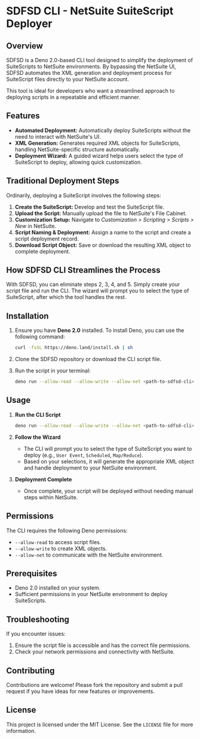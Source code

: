 # SDFSD CLI - NetSuite SuiteScript Deployer

## Overview
SDFSD is a Deno 2.0-based CLI tool designed to simplify the deployment of SuiteScripts to NetSuite environments. By bypassing the NetSuite UI, SDFSD automates the XML generation and deployment process for SuiteScript files directly to your NetSuite account. 

This tool is ideal for developers who want a streamlined approach to deploying scripts in a repeatable and efficient manner.

## Features
- **Automated Deployment:** Automatically deploy SuiteScripts without the need to interact with NetSuite's UI.
- **XML Generation:** Generates required XML objects for SuiteScripts, handling NetSuite-specific structure automatically.
- **Deployment Wizard:** A guided wizard helps users select the type of SuiteScript to deploy, allowing quick customization.

## Traditional Deployment Steps
Ordinarily, deploying a SuiteScript involves the following steps:
1. **Create the SuiteScript:** Develop and test the SuiteScript file.
2. **Upload the Script:** Manually upload the file to NetSuite's File Cabinet.
3. **Customization Setup:** Navigate to *Customization > Scripting > Scripts > New* in NetSuite.
4. **Script Naming & Deployment:** Assign a name to the script and create a script deployment record.
5. **Download Script Object:** Save or download the resulting XML object to complete deployment.

## How SDFSD CLI Streamlines the Process
With SDFSD, you can eliminate steps 2, 3, 4, and 5. Simply create your script file and run the CLI. The wizard will prompt you to select the type of SuiteScript, after which the tool handles the rest.

## Installation

1. Ensure you have **Deno 2.0** installed. To install Deno, you can use the following command:
   ```sh
   curl -fsSL https://deno.land/install.sh | sh
   ```

2. Clone the SDFSD repository or download the CLI script file.

3. Run the script in your terminal:
   ```sh
   deno run --allow-read --allow-write --allow-net <path-to-sdfsd-cli>.ts
   ```

## Usage

1. **Run the CLI Script**
   ```sh
   deno run --allow-read --allow-write --allow-net <path-to-sdfsd-cli>.ts
   ```
   
2. **Follow the Wizard**
   - The CLI will prompt you to select the type of SuiteScript you want to deploy (e.g., `User Event`, `Scheduled`, `Map/Reduce`).
   - Based on your selections, it will generate the appropriate XML object and handle deployment to your NetSuite environment.

3. **Deployment Complete**
   - Once complete, your script will be deployed without needing manual steps within NetSuite.

## Permissions
The CLI requires the following Deno permissions:
- `--allow-read` to access script files.
- `--allow-write` to create XML objects.
- `--allow-net` to communicate with the NetSuite environment.

## Prerequisites
- Deno 2.0 installed on your system.
- Sufficient permissions in your NetSuite environment to deploy SuiteScripts.

## Troubleshooting
If you encounter issues:
1. Ensure the script file is accessible and has the correct file permissions.
2. Check your network permissions and connectivity with NetSuite.

## Contributing
Contributions are welcome! Please fork the repository and submit a pull request if you have ideas for new features or improvements.

## License
This project is licensed under the MIT License. See the `LICENSE` file for more information.